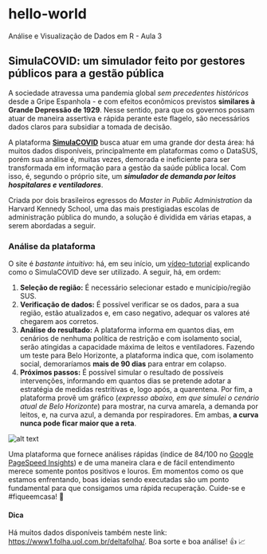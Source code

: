 # hello-world
Análise e Visualização de Dados em R - Aula 3

## SimulaCOVID: um simulador feito por gestores públicos para a gestão pública

A sociedade atravessa uma pandemia global _sem precedentes históricos_ desde a Gripe Espanhola - e com efeitos econômicos previstos **similares à Grande Depressão de 1929**. Nesse sentido, para que os governos possam atuar de maneira assertiva e rápida perante este flagelo, são necessários dados claros para subsidiar a tomada de decisão.

A plataforma [**SimulaCOVID**](https://simulacovid.coronacidades.org/) busca atuar em uma grande dor desta área: há muitos dados disponíveis, principalmente em plataformas como o DataSUS, porém sua análise é, muitas vezes, demorada e ineficiente para ser transformada em informação para a gestão da saúde pública local. Com isso, é, segundo o próprio site, um **_simulador de demanda por leitos hospitalares e ventiladores_**.

Criada por dois brasileiros egressos do _Master in Public Administration_ da Harvard Kennedy School, uma das mais prestigiadas escolas de administração pública do mundo, a solução é dividida em várias etapas, a serem abordadas a seguir.

### Análise da plataforma

O site é _bastante intuitivo_: há, em seu início, um [vídeo-tutorial](https://youtu.be/-4Y0wHMmWAs) explicando como o SimulaCOVID deve ser utilizado. A seguir, há, em ordem:

  1. **Seleção de região:** É necessário selecionar estado e município/região SUS.
  2. **Verificação de dados:** É possível verificar se os dados, para a sua região, estão atualizados e, em caso negativo, adequar os valores até chegarem aos corretos.
  3. **Análise do resultado:** A plataforma informa em quantos dias, em cenários de nenhuma política de restrição e com isolamento social, serão atingidas a capacidade máxima de leitos e ventiladores. Fazendo um teste para Belo Horizonte, a plataforma indica que, com isolamento social, demoraríamos **mais de 90 dias** para entrar em colapso. 
  4. **Próximos passos:** É possível simular o resultado de possíveis intervenções, informando em quantos dias se pretende adotar a estratégia de medidas restritivas e, logo após, a quarentena. Por fim, a plataforma provê um gráfico (_expresso abaixo, em que simulei o cenário atual de Belo Horizonte_) para mostrar, na curva amarela, a demanda por leitos, e, na curva azul, a demanda por respiradores. Em ambas, **a curva nunca pode ficar maior que a reta**.
  
  ![alt text](https://i.imgur.com/wENABbW.png)
  
Uma plataforma que fornece análises rápidas (índice de 84/100 no [Google PageSpeed Insights](https://developers.google.com/speed/pagespeed/insights/?hl=pt-br&url=https%3A%2F%2Fsimulacovid.coronacidades.org%2F)) e de uma maneira clara e de fácil entendimento merece somente pontos positivos e louros. Em momentos como os que estamos enfrentando, boas ideias sendo executadas são um ponto fundamental para que consigamos uma rápida recuperação. Cuide-se e #fiqueemcasa! :eyes:
  

#### Dica

Há muitos dados disponíveis também neste link: https://www1.folha.uol.com.br/deltafolha/. Boa sorte e boa análise! :+1: :chart_with_upwards_trend:
